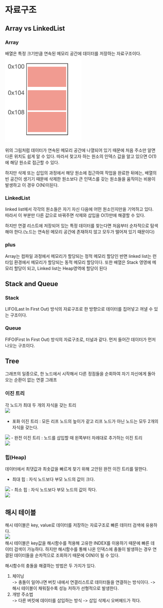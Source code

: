 # 자료구조
## Array vs LinkedList
### Array
   배열은 특정 크기만큼 연속된 메모리 공간에 데이터를 저장하는 자료구조이다. <br>
<img src="images/datastructure/array.png" width=250px>
   
위의 그림처럼 데이터가 연속된 메모리 공간에 나열되어 있기 때문에 처음 주소만 알면 다른 위치도 쉽게 알 수 있다. 
따라서 찾고자 하는 원소의 인덱스 값을 알고 있으면 O(1)에 해당 원소로 접근할 수 있다. 

하지만 삭제 또는 삽입의 과정에서 해당 원소에 접근하여 작업을 완료한 뒤에는, 배열의 빈 공간이 생기기 때문에 삭제한 원소보다 큰 인덱스를 갖는 원소들을 움직이는 비용이 발생하고 이 경우 O(N)이된다. 

### LinkedList
linked list에서 각각의 원소들은 자기 자신 다음에 어떤 원소인지만을 기억하고 있다. 따라서 이 부분만 다른 값으로 바꿔주면 삭제와 삽입을 O(1)만에 해결할 수 있다.

하지만 연결 리스트에 저장되어 있는 특정 데이터를 찾는다면 처음부터 순차적으로 탐색해야 한다.(노드는 연속된 메모리 공간에 존재하지 않고 모두가 떨어져 있기 때문이다)

### plus
Array는 컴파일 과정에서 메모리가 할당되는 정적 메모리 할당인 반면 linked list는 런타임 환경에서 메모리가 할당되는 동적 메모리 할당이다.
또한 배열은 Stack 영영에 메모리 할당이 되고, Linked list는 Heap영역에 할당이 된다

## Stack and Queue
### Stack 
LIFO(Last In First Out) 방식의 자료구조로 한 방향으로 데이터를 집어넣고 꺼낼 수 있는 구조이다.

### Queue
FIFO(First In First Out) 방식의 자료구조로, 터널과 같다. 먼저 들어간 데이터가 먼저 나오는 구조이다. 


## Tree
그래프의 일종으로, 한 노드에서 시작해서 다른 정점들을 순회하여 자기 자신에게 돌아오는 순환이 없는 연결 그래프

### 이진 트리
각 노드가 최대 두 개의 자식을 갖는 트리 <br>
<img src="../images/datastructure/이진트리.png" width=250>
 - 포화 이진 트리 : 모든 리프 노드의 높이가 같고 리프 노드가 아닌 노드는 모두 2개의 자식을 갖는다. <br>
<img src="../images/datastructure/포화이진트리.png" width=250>
 - 완전 이진 트리 : 노드를 삽입할 때 왼쪽부터 차례대로 추가하는 이진 트리 <br>
<img src="../images/datastructure/완전이진트리.png" width=250>


### 힙(Heap)
데이터에서 최댓값과 최솟값을 빠르게 찾기 위해 고안된 완전 이진 트리를 말한다. 
- 최대 힙 : 자식 노드보다 부모 노드의 값이 크다. <br>
<img src="../images/datastructure/맥스힙.png" width=250>
- 최소 힙 : 자식 노드보다 부모 노드의 값이 작다. <br>
<img src="../images/datastructure/민힙.png" width=250>

## 해시 테이블
해시 테이블은 key, value로 데이터를 저장하는 자료구조로 빠른 데이터 검색에 유용하다. <br>
<img src="../images/datastructure/해시테이블.png" width=250> <br>
해시 테이블은 key값을 해시함수를 적용해 고유한 INDEX를 이용하기 때문에 빠른 데이터 검색이 가능하다.
하지만 해시함수를 통해 나온 인덱스에 충돌이 발생하는 경우 연결된 데이터들을 순차적으로 조회하기 때문에 O(N)이 될 수 있다.

해시함수의 충돌을 해결하는 방법은 두 가지가 있다.
1. 체이닝 <br>
  -> 충돌이 일어나면 버킷 내에서 연결리스트로 데이터들을 연결하는 방식이다.
  -> 해시 테이블이 채워질수록 성능 저하가 선형적으로 발생한다.
2. 개방 주소법 <br>
  -> 다른 버킷에 데이터를 삽입하는 방식
  -> 삽입 삭제시 오버헤드가 적다.


